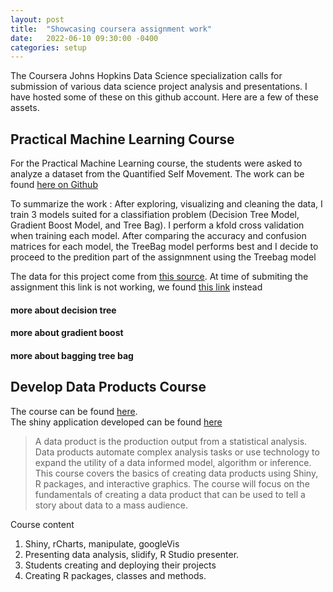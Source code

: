 ```yaml
---
layout: post
title:  "Showcasing coursera assignment work"
date:   2022-06-10 09:30:00 -0400
categories: setup
---
```

The Coursera Johns Hopkins Data Science specialization calls for submission of various data science project analysis and presentations. I have hosted some of these on this github account. Here are a few of these assets.

## Practical Machine Learning Course  

For the Practical Machine Learning course, the students were asked to analyze a dataset from the Quantified Self Movement. The work can be found [here on Github](https://bluebonobo.github.io/coursera_hopkins_practicalmachinelearning/)

To summarize the work : After exploring, visualizing and cleaning the data, I train 3 models suited for a classifiation problem (Decision Tree Model, Gradient Boost Model, and Tree Bag). I perform a kfold cross validation when training each model. After comparing the accuracy and confusion matrices for each model, the TreeBag model performs best and I decide to proceed to the predition part of the assignmnent using the Treebag model

The data for this project come from [this source](http://groupware.les.inf.puc-rio.br/har). At time of submiting the assignment this link is not working, we found [this link](https://perceptualui.org/publications/velloso13_ah.pdf) instead

#### more about decision tree 


#### more about gradient boost


#### more about bagging tree bag


## Develop Data Products Course

The course can be found [here](https://www.coursera.org/learn/data-products).  
The shiny application developed can be found [here](https://bluebonobo.shinyapps.io/week4shinyapp/)

>A data product is the production output from a statistical analysis. Data products automate complex analysis tasks or use technology to expand the utility of a data informed model, algorithm or inference. This course covers the basics of creating data products using Shiny, R packages, and interactive graphics. The course will focus on the fundamentals of creating a data product that can be used to tell a story about data to a mass audience. 

Course content 

1. Shiny, rCharts, manipulate, googleVis 
2. Presenting data analysis, slidify, R Studio presenter. 
3. Students creating and deploying their projects 
4. Creating R packages, classes and methods.